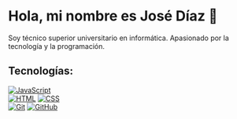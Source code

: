 # Hola, mi nombre es José Díaz 👋

Soy técnico superior universitario en informática. Apasionado por la tecnología y la programación.

## Tecnologías:
[![JavaScript](https://img.shields.io/badge/JavaScript-F7DF1E?style=for-the-badge&logo=javascript&logoColor=white&labelColor=101010)](#)
</br>
[![HTML](https://img.shields.io/badge/HTML-FF4500?style=for-the-badge&logo=html5&logoColor=white&labelColor=101010)](#) 
[![CSS](https://img.shields.io/badge/CSS-1572B6?style=for-the-badge&logo=css3&logoColor=white&labelColor=101010)](#)
</br>
[![Git](https://img.shields.io/badge/Git-F05032?style=for-the-badge&logo=git&logoColor=white&labelColor=101010)](#) 
[![GitHub](https://img.shields.io/badge/GitHub-181717?style=for-the-badge&logo=github&logoColor=white&labelColor=101010)](#)


